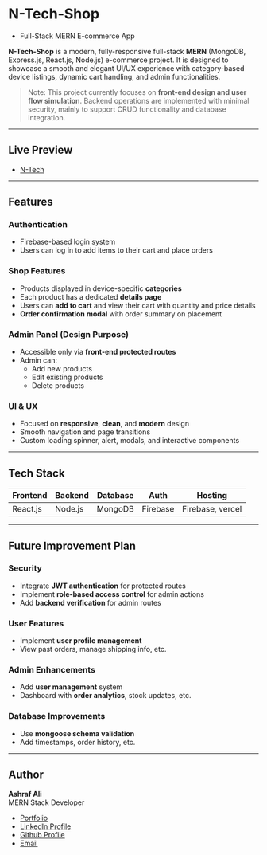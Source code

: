 # N-Tech-Shop

- Full-Stack MERN E-commerce App

**N-Tech-Shop** is a modern, fully-responsive full-stack **MERN** (MongoDB, Express.js, React.js, Node.js) e-commerce project. It is designed to showcase a smooth and elegant UI/UX experience with category-based device listings, dynamic cart handling, and admin functionalities.

>  Note: This project currently focuses on **front-end design and user flow simulation**. Backend operations are implemented with minimal security, mainly to support CRUD functionality and database integration.

---

## Live Preview

 - [N-Tech](https://brandshopntech.web.app)

---

## Features

### Authentication

- Firebase-based login system
- Users can log in to add items to their cart and place orders

### Shop Features

- Products displayed in device-specific **categories**
- Each product has a dedicated **details page**
- Users can **add to cart** and view their cart with quantity and price details
- **Order confirmation modal** with order summary on placement

### Admin Panel (Design Purpose)

- Accessible only via **front-end protected routes**
- Admin can:
  - Add new products
  - Edit existing products
  - Delete products

### UI & UX

- Focused on **responsive**, **clean**, and **modern** design
- Smooth navigation and page transitions
- Custom loading spinner, alert, modals, and interactive components

---

## Tech Stack

| Frontend | Backend | Database | Auth     | Hosting          |
| -------- | ------- | -------- | -------- | ---------------- |
| React.js | Node.js | MongoDB  | Firebase | Firebase, vercel |

---

## Future Improvement Plan

### Security

- Integrate **JWT authentication** for protected routes
- Implement **role-based access control** for admin actions
- Add **backend verification** for admin routes

### User Features

- Implement **user profile management**
- View past orders, manage shipping info, etc.

### Admin Enhancements

- Add **user management** system
- Dashboard with **order analytics**, stock updates, etc.

### Database Improvements

- Use **mongoose schema validation**
- Add timestamps, order history, etc.

---

## Author

**Ashraf Ali**  
MERN Stack Developer

- [Portfolio](https://ashraf-portfolio-wd.web.app)
- [LinkedIn Profile](https://www.linkedin.com/in/ashrafalibutex42)
- [Github Profile](https://github.com/nishathub)
- [Email](mailto:ashraf.ali.butex42@gmail.coma)

